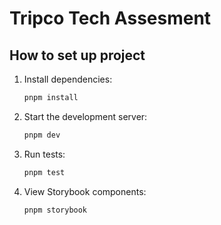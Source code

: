 # Tripco Tech Assesment

## How to set up project

1. Install dependencies:

   ```bash
   pnpm install
   ```

2. Start the development server:

   ```bash
   pnpm dev
   ```

3. Run tests:

   ```bash
   pnpm test
   ```

4. View Storybook components:
   ```bash
   pnpm storybook
   ```

